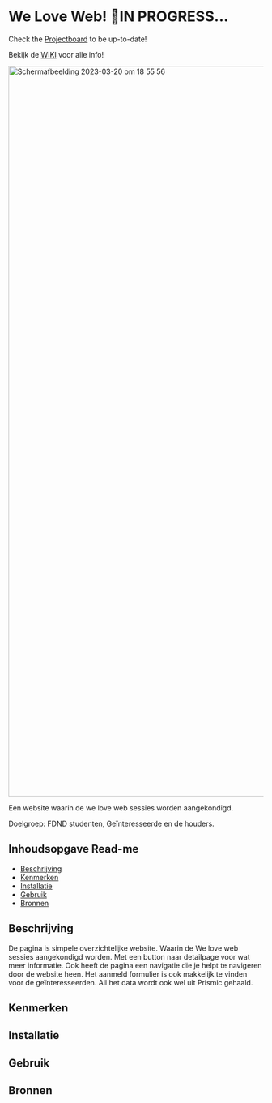 # We Love Web! 🚨IN PROGRESS...
Check the [Projectboard](https://github.com/users/EmonaSantiago/projects/10) to be up-to-date!

Bekijk de [WIKI](https://github.com/EmonaSantiago/WLW-LetsJam/wiki) voor alle info!

<img width="1442" alt="Schermafbeelding 2023-03-20 om 18 55 56" src="https://user-images.githubusercontent.com/90447045/226426258-7e6f185f-356e-4587-83dc-d325ed9d80c0.png">



Een website waarin de we love web sessies worden aangekondigd. 

Doelgroep: FDND studenten, Geïnteresseerde en de houders. 


## Inhoudsopgave Read-me

  * [Beschrijving](#beschrijving)
  * [Kenmerken](#kenmerken)
  * [Installatie](#installatie)
  * [Gebruik](#gebruik)
  * [Bronnen](#bronnen)

## Beschrijving
De pagina is simpele overzichtelijke website. Waarin de We love web sessies aangekondigd worden. Met een button naar detailpage voor wat meer informatie. Ook heeft de pagina een navigatie die je helpt te navigeren door de website heen. Het aanmeld formulier is ook makkelijk te vinden voor de geïnteresseerden. 
All het data wordt ook wel uit Prismic gehaald. 

## Kenmerken
<!-- Bij Kenmerken staat welke technieken zijn gebruikt en hoe. Wat is de HTML structuur? Wat zijn de belangrijkste dingen in CSS? Wat is er met Javascript gedaan en hoe? Misschien heb je een framwork of library gebruikt? -->

## Installatie

## Gebruik

## Bronnen

